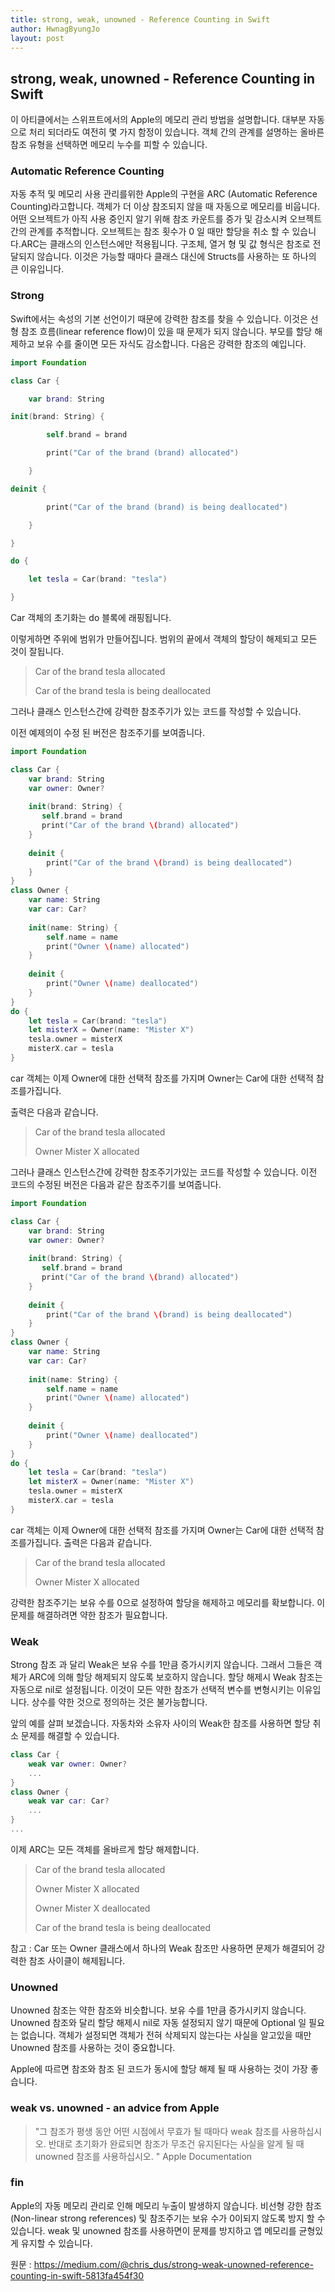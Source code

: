 ```yaml
---
title: strong, weak, unowned - Reference Counting in Swift
author: HwnagByungJo
layout: post
---
```


## strong, weak, unowned - Reference Counting in Swift

이 아티클에서는 스위프트에서의 Apple의 메모리 관리 방법을 설명합니다. 
대부분 자동으로 처리 되더라도 여전히 몇 가지 함정이 있습니다. 
객체 간의 관계를 설명하는 올바른 참조 유형을 선택하면 메모리 누수를 피할 수 있습니다.


### Automatic Reference Counting

자동 추적 및 메모리 사용 관리를위한 Apple의 구현을 ARC (Automatic Reference Counting)라고합니다.
객체가 더 이상 참조되지 않을 때 자동으로 메모리를 비웁니다.
어떤 오브젝트가 아직 사용 중인지 알기 위해 참조 카운트를 증가 및 감소시켜 오브젝트 간의 관계를 추적합니다. 오브젝트는 참조 횟수가 0 일 때만 할당을 취소 할 수 있습니다.ARC는 클래스의 인스턴스에만 적용됩니다. 
구조체, 열거 형 및 값 형식은 참조로 전달되지 않습니다. 
이것은 가능할 때마다 클래스 대신에 Structs를 사용하는 또 하나의 큰 이유입니다.

### Strong

Swift에서는 속성의 기본 선언이기 때문에 강력한 참조를 찾을 수 있습니다. 
이것은 선형 참조 흐름(linear reference flow)이 있을 때 문제가 되지 않습니다. 
부모를 할당 해제하고 보유 수를 줄이면 모든 자식도 감소합니다. 다음은 강력한 참조의 예입니다.



```swift
import Foundation

class Car {

    var brand: String

init(brand: String) {

        self.brand = brand

        print("Car of the brand (brand) allocated")

    }

deinit {

        print("Car of the brand (brand) is being deallocated")

    }

}

do {

    let tesla = Car(brand: "tesla")

}

```



Car 객체의 초기화는 do 블록에 래핑됩니다. 

이렇게하면 주위에 범위가 만들어집니다. 범위의 끝에서 객체의 할당이 해제되고 모든 것이 잘됩니다.



> Car of the brand tesla allocated
>
> Car of the brand tesla is being deallocated



그러나 클래스 인스턴스간에 강력한 참조주기가 있는 코드를 작성할 수 있습니다.

이전 예제의이 수정 된 버전은 참조주기를 보여줍니다.



```swift
import Foundation

class Car {
    var brand: String
    var owner: Owner?
 
    init(brand: String) {
       self.brand = brand
       print("Car of the brand \(brand) allocated")
    }
 
    deinit {
        print("Car of the brand \(brand) is being deallocated")
    }
}
class Owner {
    var name: String
    var car: Car?
 
    init(name: String) {
        self.name = name
        print("Owner \(name) allocated")
    }
 
    deinit {
        print("Owner \(name) deallocated")
    }
}
do {
    let tesla = Car(brand: "tesla")
    let misterX = Owner(name: "Mister X")
    tesla.owner = misterX
    misterX.car = tesla
}
```



 car 객체는 이제 Owner에 대한 선택적 참조를 가지며 Owner는 Car에 대한 선택적 참조를가집니다. 

출력은 다음과 같습니다.



> Car of the brand tesla allocated
>
> Owner Mister X allocated



그러나 클래스 인스턴스간에 강력한 참조주기가있는 코드를 작성할 수 있습니다. 이전 코드의 수정된 버전은 다음과 같은 참조주기를 보여줍니다.



```swift
import Foundation

class Car {
    var brand: String
    var owner: Owner?
 
    init(brand: String) {
       self.brand = brand
       print("Car of the brand \(brand) allocated")
    }
 
    deinit {
        print("Car of the brand \(brand) is being deallocated")
    }
}
class Owner {
    var name: String
    var car: Car?
 
    init(name: String) {
        self.name = name
        print("Owner \(name) allocated")
    }
 
    deinit {
        print("Owner \(name) deallocated")
    }
}
do {
    let tesla = Car(brand: "tesla")
    let misterX = Owner(name: "Mister X")
    tesla.owner = misterX
    misterX.car = tesla
}
```



 car 객체는 이제 Owner에 대한 선택적 참조를 가지며 Owner는 Car에 대한 선택적 참조를가집니다. 출력은 다음과 같습니다.



> Car of the brand tesla allocated
>
> Owner Mister X allocated



강력한 참조주기는 보유 수를 0으로 설정하여 할당을 해제하고 메모리를 확보합니다. 이 문제를 해결하려면 약한 참조가 필요합니다.

### Weak

Strong 참조 과  달리 Weak은 보유 수를 1만큼 증가시키지 않습니다. 그래서 그들은 객체가 ARC에 의해 할당 해제되지 않도록 보호하지 않습니다. 할당 해제시 Weak 참조는 자동으로 nil로 설정됩니다. 이것이 모든 약한 참조가 선택적 변수를 변형시키는 이유입니다. 상수를 약한 것으로 정의하는 것은 불가능합니다.



앞의 예를 살펴 보겠습니다. 자동차와 소유자 사이의 Weak한 참조를 사용하면 할당 취소 문제를 해결할 수 있습니다.



```swift
class Car {
    weak var owner: Owner?
    ...
}
class Owner {
    weak var car: Car?
    ... 
}
...
```



이제 ARC는 모든 객체를 올바르게 할당 해제합니다.

> Car of the brand tesla allocated 
>
> Owner Mister X allocated 
>
> Owner Mister X deallocated 
>
> Car of the brand tesla is being deallocated



 참고 :  Car 또는 Owner 클래스에서 하나의 Weak 참조만 사용하면 문제가 해결되어 강력한 참조 사이클이 해제됩니다.



### Unowned

 Unowned 참조는 약한 참조와 비슷합니다. 보유 수를 1만큼 증가시키지 않습니다. Unowned 참조와 달리 할당 해제시 nil로 자동 설정되지 않기 때문에 Optional 일 필요는 없습니다. 객체가 설정되면 객체가 전혀 삭제되지 않는다는 사실을 알고있을 때만 Unowned 참조를 사용하는 것이 중요합니다.



 Apple에 따르면 참조와 참조 된 코드가 동시에 할당 해제 될 때 사용하는 것이 가장 좋습니다.



### weak vs. unowned - an advice from Apple

> "그 참조가 평생 동안 어떤 시점에서 무효가 될 때마다 weak 참조를 사용하십시오. 반대로 초기화가 완료되면 참조가 무조건 유지된다는 사실을 알게 될 때 unowned 참조를 사용하십시오. " Apple Documentation



### fin

Apple의 자동 메모리 관리로 인해 메모리 누출이 발생하지 않습니다. 비선형 강한 참조(Non-linear strong references) 및 참조주기는 보유 수가 0이되지 않도록 방지 할 수 있습니다. weak 및 unowned 참조를 사용하면이 문제를 방지하고 앱 메모리를 균형있게 유지할 수 있습니다.

원문 : <https://medium.com/@chris_dus/strong-weak-unowned-reference-counting-in-swift-5813fa454f30>




